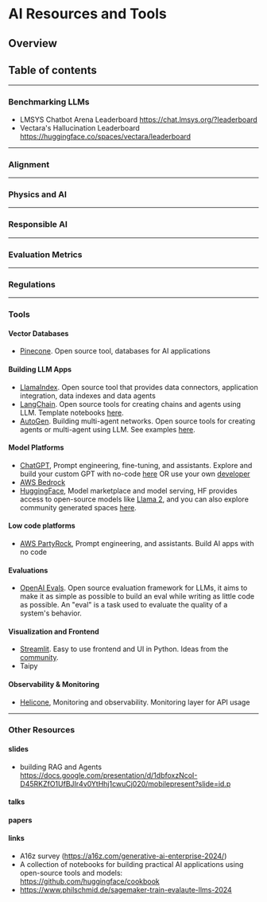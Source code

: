 # AI Resources and Tools

## Overview

## Table of contents

---

### Benchmarking LLMs

* LMSYS Chatbot Arena Leaderboard https://chat.lmsys.org/?leaderboard
* Vectara's Hallucination Leaderboard https://huggingface.co/spaces/vectara/leaderboard

---

### Alignment 

---

### Physics and AI 


--- 

### Responsible AI 
---

### Evaluation Metrics 

---
### Regulations 

---

### Tools 

#### Vector Databases 
* [Pinecone](https://www.pinecone.io). Open source tool, databases for AI applications  

#### Building LLM Apps 
* [LlamaIndex](https://docs.llamaindex.ai/en/stable/). Open source tool that provides data connectors, application integration, data indexes and data agents 
* [LangChain](https://www.langchain.com). Open source tools for creating chains and agents using LLM. Template notebooks [here](https://github.com/langchain-ai/langchain/tree/master/templates).
* [AutoGen](https://microsoft.github.io/autogen/). Building multi-agent networks. Open source tools for creating agents or multi-agent using LLM. See examples [here](https://github.com/microsoft/autogen/tree/main/notebook). 

#### Model Platforms
* [ChatGPT](https://chat.openai.com/), Prompt engineering, fine-tuning, and assistants. Explore and build your custom GPT with no-code [here](https://chat.openai.com/gpts/discovery) OR use your own [developer](https://platform.openai.com/docs/overview)
* [AWS Bedrock](https://aws.amazon.com/bedrock/)
* [HuggingFace](https://huggingface.co), Model marketplace and model serving, HF provides access to open-source models like [Llama 2](https://huggingface.co/meta-llama/Llama-2-7b-chat-hf), and you can also explore community generated spaces [here](https://huggingface.co/spaces).

#### Low code platforms
* [AWS PartyRock](https://partyrock.aws), Prompt engineering, and assistants. Build AI apps with no code

#### Evaluations
* [OpenAI Evals](https://github.com/openai/evals). Open source evaluation framework for LLMs, it aims to make it as simple as possible to build an eval while writing as little code as possible. An "eval" is a task used to evaluate the quality of a system's behavior. 

#### Visualization and Frontend
* [Streamlit](https://docs.streamlit.io/). Easy to use frontend and UI in Python. Ideas from the [community](https://streamlit.io/generative-ai).
* Taipy

#### Observability & Monitoring
* [Helicone](https://www.helicone.ai/), Monitoring and observability. Monitoring layer for API usage


---
### Other Resources

#### slides
* building RAG and Agents https://docs.google.com/presentation/d/1dbfoxzNcoI-D45RKZfO1UfBJIr4v0YtHhj1cwuCj020/mobilepresent?slide=id.p

#### talks

#### papers

#### links
* A16z survey (https://a16z.com/generative-ai-enterprise-2024/)
* A collection of notebooks for building practical AI applications using open-source tools and models: https://github.com/huggingface/cookbook
* https://www.philschmid.de/sagemaker-train-evalaute-llms-2024 


